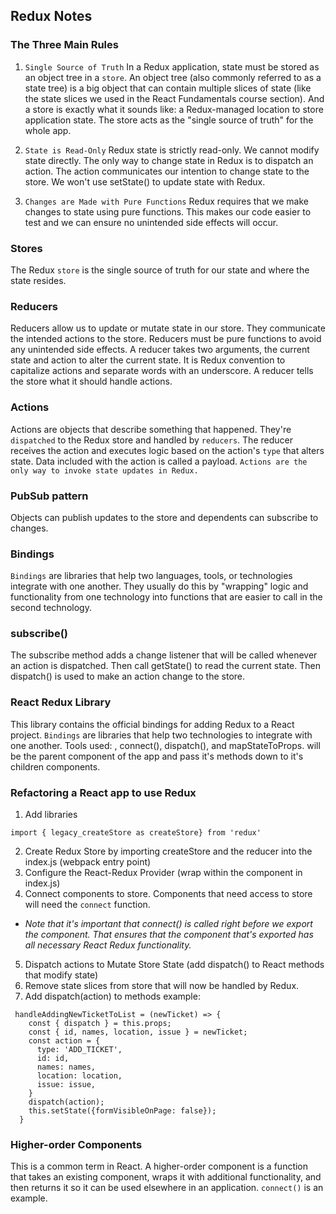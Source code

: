 ## Redux Notes 

### The Three Main Rules

1. `Single Source of Truth`
In a Redux application, state must be stored as an object tree in a `store`. An object tree (also commonly referred to as a state tree) is a big object that can contain multiple slices of state (like the state slices we used in the React Fundamentals course section). And a store is exactly what it sounds like: a Redux-managed location to store application state. The store acts as the "single source of truth" for the whole app.

2. `State is Read-Only`
Redux state is strictly read-only. We cannot modify state directly. The only way to change state in Redux is to dispatch an action. The action communicates our intention to change state to the store. We won't use setState() to update state with Redux.

3. `Changes are Made with Pure Functions`
Redux requires that we make changes to state using pure functions. This makes our code easier to test and we can ensure no unintended side effects will occur.

### Stores
The Redux `store` is the single source of truth for our state and where the state resides.

### Reducers
Reducers allow us to update or mutate state in our store. They communicate the intended actions to the store.
Reducers must be pure functions to avoid any unintended side effects.
A reducer takes two arguments, the current state and action to alter the current state. It is Redux convention to capitalize actions and separate words with an underscore.
A reducer tells the store what it should handle actions.

### Actions 
Actions are objects that describe something that happened. They're `dispatched` to the Redux store and handled by `reducers`. The reducer receives the action and executes logic based on the action's `type` that alters state. Data included with the action is called a payload. `Actions are the only way to invoke state updates in Redux.`

### PubSub pattern
Objects can publish updates to the store and dependents can subscribe to changes.

### Bindings
`Bindings` are libraries that help two languages, tools, or technologies integrate with one another. They usually do this by "wrapping" logic and functionality from one technology into functions that are easier to call in the second technology.


### subscribe()
The subscribe method adds a change listener that will be called whenever an action is dispatched. Then call getState() to read the current state. Then dispatch() is used to make an action change to the store.

### React Redux Library
This library contains the official bindings for adding Redux to a React project.
`Bindings` are libraries that help two technologies to integrate with one another. Tools used: <Provider>, connect(), dispatch(), and mapStateToProps.
<Provider> will be the parent component of the app and pass it's methods down to it's children components.

### Refactoring a React app to use Redux
1. Add libraries
```JS
import { legacy_createStore as createStore} from 'redux'
```
2. Create Redux Store by importing createStore and the reducer into the index.js (webpack entry point)
3. Configure the React-Redux Provider (wrap <App /> within the <Provider> component in index.js)
4. Connect components to store. Components that need access to store will need the `connect` function.
* _Note that it's important that connect() is called right before we export the component. That ensures that the component that's exported has all necessary React Redux functionality._
5. Dispatch actions to Mutate Store State (add dispatch() to React methods that modify state)
6.  Remove state slices from store that will now be handled by Redux.
7.  Add dispatch(action) to methods 
example:
```JS
 handleAddingNewTicketToList = (newTicket) => {
    const { dispatch } = this.props;
    const { id, names, location, issue } = newTicket;
    const action = {
      type: 'ADD_TICKET',
      id: id,
      names: names,
      location: location,
      issue: issue,
    }
    dispatch(action);
    this.setState({formVisibleOnPage: false});
  }
```

### Higher-order Components
This is a common term in React. A higher-order component is a function that takes an existing component, wraps it with additional functionality, and then returns it so it can be used elsewhere in an application. `connect()` is an example.